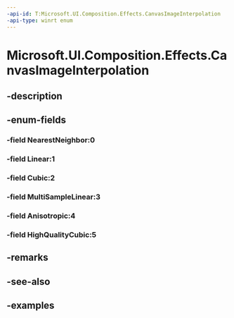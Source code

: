 ```yaml
---
-api-id: T:Microsoft.UI.Composition.Effects.CanvasImageInterpolation
-api-type: winrt enum
---
```


# Microsoft.UI.Composition.Effects.CanvasImageInterpolation

<!--
public enum CanvasImageInterpolation
-->


## -description

## -enum-fields

### -field NearestNeighbor:0

### -field Linear:1

### -field Cubic:2

### -field MultiSampleLinear:3

### -field Anisotropic:4

### -field HighQualityCubic:5

## -remarks

## -see-also

## -examples


